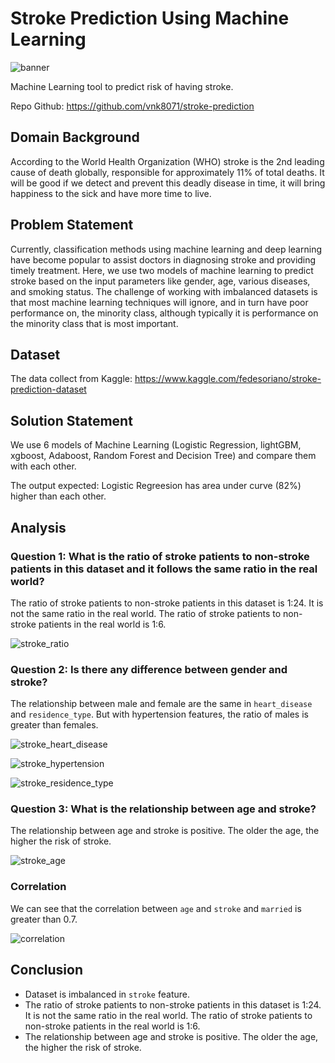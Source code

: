 # Stroke Prediction Using Machine Learning
![banner](images/dataset-cover.jpeg)

Machine Learning tool to predict risk of having stroke.

Repo Github: https://github.com/vnk8071/stroke-prediction

## Domain Background
According to the World Health Organization (WHO) stroke is the 2nd leading cause of death globally, responsible for approximately 11% of total deaths. It will be good if we detect and prevent this deadly disease in time, it will bring happiness to the sick and have more time to live.

## Problem Statement
Currently, classification methods using machine learning and deep learning have become popular to assist doctors in diagnosing stroke and providing timely treatment. Here, we use two models of machine learning to predict stroke based on the input parameters like gender, age, various diseases, and smoking status. The challenge of working with imbalanced datasets is that most machine learning techniques will ignore, and in turn have poor performance on, the minority class, although typically it is performance on the minority class that is most important.

## Dataset
The data collect from Kaggle: https://www.kaggle.com/fedesoriano/stroke-prediction-dataset

## Solution Statement
We use 6 models of Machine Learning (Logistic Regression, lightGBM, xgboost, Adaboost, Random Forest and Decision Tree) and compare them with each other.

The output expected: Logistic Regreesion has area under curve (82%) higher than each other.

## Analysis
### Question 1: What is the ratio of stroke patients to non-stroke patients in this dataset and it follows the same ratio in the real world?
The ratio of stroke patients to non-stroke patients in this dataset is 1:24. It is not the same ratio in the real world. The ratio of stroke patients to non-stroke patients in the real world is 1:6.

![stroke_ratio](images/stroke_ratio.png)

### Question 2: Is there any difference between gender and stroke?

The relationship between male and female are the same in `heart_disease` and `residence_type`. But with hypertension features, the ratio of males is greater than females.

![stroke_heart_disease](images/stroke_heart_disease.png)

![stroke_hypertension](images/stroke_hypertension.png)

![stroke_residence_type](images/stroke_residence_type.png)

### Question 3: What is the relationship between age and stroke?

The relationship between age and stroke is positive. The older the age, the higher the risk of stroke.

![stroke_age](images/stroke_age.png)

### Correlation
We can see that the correlation between `age` and `stroke` and `married` is greater than 0.7.

![correlation](images/correlation.png)

## Conclusion
- Dataset is imbalanced in `stroke` feature.
- The ratio of stroke patients to non-stroke patients in this dataset is 1:24. It is not the same ratio in the real world. The ratio of stroke patients to non-stroke patients in the real world is 1:6.
- The relationship between age and stroke is positive. The older the age, the higher the risk of stroke.
